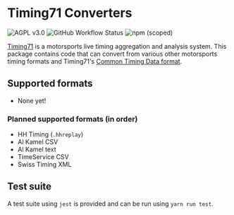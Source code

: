 # Timing71 Converters

![AGPL v3.0](https://img.shields.io/github/license/timing71/converters)
![GitHub Workflow Status](https://img.shields.io/github/actions/workflow/status/timing71/converters/test.yml)
![npm (scoped)](https://img.shields.io/npm/v/@timing71/converters)

[Timing71](https://www.timing71.org/) is a motorsports live timing aggregation
and analysis system. This package contains code that can convert from various
other motorsports timing formats and Timing71's
[Common Timing Data format](https://info.timing71.org/reference.html).

## Supported formats

- None yet!

### Planned supported formats (in order)

- HH Timing (`.hhreplay`)
- Al Kamel CSV
- Al Kamel text
- TimeService CSV
- Swiss Timing XML

## Test suite

A test suite using `jest` is provided and can be run using `yarn run test`.

